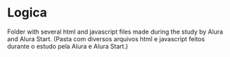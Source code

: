 # Logica
Folder with several html and javascript files made during the study by Alura and Alura Start. (Pasta com diversos arquivos html e javascript feitos durante o estudo pela Alura e Alura Start.)
